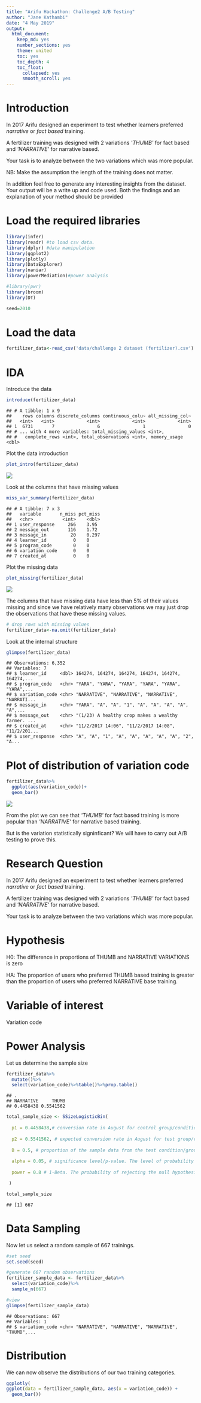 ```yaml
---
title: "Arifu Hackathon: Challenge2 A/B Testing"
author: "Jane Kathambi"
date: "4 May 2019"
output: 
  html_document:
    keep_md: yes
    number_sections: yes
    theme: united
    toc: yes
    toc_depth: 4
    toc_float:
      collapsed: yes
      smooth_scroll: yes
---
```

# Introduction
In 2017 Arifu designed an experiment to test whether learners preferred *narrative* or *fact based* training. 

A fertilizer training was designed with 2 variations *'THUMB'* for fact based and *'NARRATIVE'* for narrative based. 

Your task is to analyze between the two variations which was more popular. 

NB: Make the assumption the length of the training does not matter.

In addition feel free to generate any interesting insights from the dataset. Your output will be a write up and code used. Both the findings and an explanation of your method should be provided 
 

# Load the required libraries

```r
library(infer)
library(readr) #to load csv data.
library(dplyr) #data manipulation
library(ggplot2)
library(plotly)
library(DataExplorer)
library(naniar)
library(powerMediation)#power analysis

#library(pwr)
library(broom)
library(DT)

seed=2010
```

# Load the data

```r
fertilizer_data<-read_csv('data/challenge 2 dataset (fertilizer).csv')
```

# IDA

Introduce the data

```r
introduce(fertilizer_data)
```

```
## # A tibble: 1 x 9
##    rows columns discrete_columns continuous_colu~ all_missing_col~
##   <int>   <int>            <int>            <int>            <int>
## 1  6731       7                6                1                0
## # ... with 4 more variables: total_missing_values <int>,
## #   complete_rows <int>, total_observations <int>, memory_usage <dbl>
```

Plot the data introduction

```r
plot_intro(fertilizer_data)
```

![](challenge2_A-B_Testing_files/figure-html/unnamed-chunk-4-1.png)<!-- -->

Look at the columns that have missing values

```r
miss_var_summary(fertilizer_data)
```

```
## # A tibble: 7 x 3
##   variable       n_miss pct_miss
##   <chr>           <int>    <dbl>
## 1 user_response     266    3.95 
## 2 message_out       116    1.72 
## 3 message_in         20    0.297
## 4 learner_id          0    0    
## 5 program_code        0    0    
## 6 variation_code      0    0    
## 7 created_at          0    0
```

Plot the missing data

```r
plot_missing(fertilizer_data)
```

![](challenge2_A-B_Testing_files/figure-html/unnamed-chunk-6-1.png)<!-- -->

The columns that have missing data have less than 5% of their values missing and since we have relatively many observations we may just drop the observations that have these missing values.


```r
# drop rows with missing values
fertilizer_data<-na.omit(fertilizer_data)
```


Look at the internal structure

```r
glimpse(fertilizer_data)
```

```
## Observations: 6,352
## Variables: 7
## $ learner_id     <dbl> 164274, 164274, 164274, 164274, 164274, 164274,...
## $ program_code   <chr> "YARA", "YARA", "YARA", "YARA", "YARA", "YARA",...
## $ variation_code <chr> "NARRATIVE", "NARRATIVE", "NARRATIVE", "NARRATI...
## $ message_in     <chr> "YARA", "A", "A", "1", "A", "A", "A", "A", "A",...
## $ message_out    <chr> "(1/23) A healthy crop makes a wealthy farmer. ...
## $ created_at     <chr> "11/2/2017 14:06", "11/2/2017 14:08", "11/2/201...
## $ user_response  <chr> "A", "A", "1", "A", "A", "A", "A", "A", "2", "A...
```

# Plot of distribution of variation code

```r
fertilizer_data%>%
  ggplot(aes(variation_code))+
  geom_bar()
```

![](challenge2_A-B_Testing_files/figure-html/unnamed-chunk-9-1.png)<!-- -->

From the plot we can see that *'THUMB'* for fact based training is more popular than *'NARRATIVE'* for narrative based training.

But is the variation statistically signinficant? We will have to carry out A/B testing to prove this.
 
#  Research Question

In 2017 Arifu designed an experiment to test whether learners preferred *narrative* or *fact based* training. 

A fertilizer training was designed with 2 variations *'THUMB'* for fact based and *'NARRATIVE'* for narrative based. 

Your task is to analyze between the two variations which was more popular.

# Hypothesis

H0: The difference in proportions of THUMB and NARRATIVE VARIATIONS is zero

HA: The proportion of users who preferred THUMB based training is greater than the proportion of users who preferred NARRATIVE base training.

# Variable of interest
Variation code

# Power Analysis 

Let us determine the sample size

```r
fertilizer_data%>%
  mutate()%>%
  select(variation_code)%>%table()%>%prop.table()
```

```
## .
## NARRATIVE     THUMB 
## 0.4458438 0.5541562
```


```r
total_sample_size <- SSizeLogisticBin(
  
  p1 = 0.4458438,# conversion rate in August for control group/condition 
  
  p2 = 0.5541562, # expected conversion rate in August for test group/condition, assuming a 10 percentage point increase
  
  B = 0.5, # proportion of the sample data from the test condition/group (ideally 0.5)
  
  alpha = 0.05, # significance level/p-value. The level of probability at which it is agreed that the null hypothesis will be rejected. Conventionally set at 0.05.
  
  power = 0.8 # 1-Beta. The probability of rejecting the null hypothesis when it is false and the HA is true.

 )

total_sample_size
```

```
## [1] 667
```

# Data Sampling
Now let us select a random sample of 667 trainings.

```r
#set seed
set.seed(seed)

#generate 667 random observations 
fertilizer_sample_data <- fertilizer_data%>% 
  select(variation_code)%>%
  sample_n(667) 

#view
glimpse(fertilizer_sample_data)
```

```
## Observations: 667
## Variables: 1
## $ variation_code <chr> "NARRATIVE", "NARRATIVE", "NARRATIVE", "THUMB",...
```

# Distribution
We can now observe the distributions of our two training categories. 

```r
ggplotly(
ggplot(data = fertilizer_sample_data, aes(x = variation_code)) +
  geom_bar())
```

<!--html_preserve--><div id="htmlwidget-f4e24aed0ac70e1b072c" style="width:672px;height:480px;" class="plotly html-widget"></div>
<script type="application/json" data-for="htmlwidget-f4e24aed0ac70e1b072c">{"x":{"data":[{"orientation":"v","width":[0.9,0.9],"base":[0,0],"x":[1,2],"y":[287,380],"text":["count: 287<br />variation_code: NARRATIVE","count: 380<br />variation_code: THUMB"],"type":"bar","marker":{"autocolorscale":false,"color":"rgba(89,89,89,1)","line":{"width":1.88976377952756,"color":"transparent"}},"showlegend":false,"xaxis":"x","yaxis":"y","hoverinfo":"text","frame":null}],"layout":{"margin":{"t":26.2283105022831,"r":7.30593607305936,"b":40.1826484018265,"l":43.1050228310502},"plot_bgcolor":"rgba(235,235,235,1)","paper_bgcolor":"rgba(255,255,255,1)","font":{"color":"rgba(0,0,0,1)","family":"","size":14.6118721461187},"xaxis":{"domain":[0,1],"automargin":true,"type":"linear","autorange":false,"range":[0.4,2.6],"tickmode":"array","ticktext":["NARRATIVE","THUMB"],"tickvals":[1,2],"categoryorder":"array","categoryarray":["NARRATIVE","THUMB"],"nticks":null,"ticks":"outside","tickcolor":"rgba(51,51,51,1)","ticklen":3.65296803652968,"tickwidth":0.66417600664176,"showticklabels":true,"tickfont":{"color":"rgba(77,77,77,1)","family":"","size":11.689497716895},"tickangle":-0,"showline":false,"linecolor":null,"linewidth":0,"showgrid":true,"gridcolor":"rgba(255,255,255,1)","gridwidth":0.66417600664176,"zeroline":false,"anchor":"y","title":{"text":"variation_code","font":{"color":"rgba(0,0,0,1)","family":"","size":14.6118721461187}},"hoverformat":".2f"},"yaxis":{"domain":[0,1],"automargin":true,"type":"linear","autorange":false,"range":[-19,399],"tickmode":"array","ticktext":["0","100","200","300"],"tickvals":[0,100,200,300],"categoryorder":"array","categoryarray":["0","100","200","300"],"nticks":null,"ticks":"outside","tickcolor":"rgba(51,51,51,1)","ticklen":3.65296803652968,"tickwidth":0.66417600664176,"showticklabels":true,"tickfont":{"color":"rgba(77,77,77,1)","family":"","size":11.689497716895},"tickangle":-0,"showline":false,"linecolor":null,"linewidth":0,"showgrid":true,"gridcolor":"rgba(255,255,255,1)","gridwidth":0.66417600664176,"zeroline":false,"anchor":"x","title":{"text":"count","font":{"color":"rgba(0,0,0,1)","family":"","size":14.6118721461187}},"hoverformat":".2f"},"shapes":[{"type":"rect","fillcolor":null,"line":{"color":null,"width":0,"linetype":[]},"yref":"paper","xref":"paper","x0":0,"x1":1,"y0":0,"y1":1}],"showlegend":false,"legend":{"bgcolor":"rgba(255,255,255,1)","bordercolor":"transparent","borderwidth":1.88976377952756,"font":{"color":"rgba(0,0,0,1)","family":"","size":11.689497716895}},"hovermode":"closest","barmode":"relative"},"config":{"doubleClick":"reset","showSendToCloud":false},"source":"A","attrs":{"6ac6f904d3e":{"x":{},"type":"bar"}},"cur_data":"6ac6f904d3e","visdat":{"6ac6f904d3e":["function (y) ","x"]},"highlight":{"on":"plotly_click","persistent":false,"dynamic":false,"selectize":false,"opacityDim":0.2,"selected":{"opacity":1},"debounce":0},"shinyEvents":["plotly_hover","plotly_click","plotly_selected","plotly_relayout","plotly_brushed","plotly_brushing","plotly_clickannotation","plotly_doubleclick","plotly_deselect","plotly_afterplot"],"base_url":"https://plot.ly"},"evals":[],"jsHooks":[]}</script><!--/html_preserve-->

There seems to be a higher preference for THUMB trainings.

# Test statistic

difference in proportions

# Observed difference in proportions

```r
observed_diff_in_prop<-fertilizer_sample_data%>%
  group_by(variation_code)%>%
  tally()%>%summarise(diff(n))%>%pull()

#observed_diff_in_prop

#p_hat <- fertilizer_sample_data %>% 
 # specify(response = variation_code, success = "THUMB") %>% 
 # calculate(stat = "prop")
#p_hat
```


```r
diff_prop_data<-fertilizer_sample_data%>%
  summarize(diff_in_prop=observed_diff_in_prop)

diff_prop_data
```

```
## # A tibble: 1 x 1
##   diff_in_prop
##          <int>
## 1           93
```

## Simulated Data/ Bootstrap Distribution under Null Hypothesis

```r
fertilizer_sample_data$constant<-1:nrow(fertilizer_sample_data)
```



```r
#set.seed(seed)

#boot_dist_prop <-fertilizer_sample_data%>%
 # specify(constant~variation_code, success='THUMB')%>%
 #   hypothesize(null = 'independence') %>% 
 # generate(reps = 10)%>%
 # calculate(stat = 'prop', na.rm = TRUE, order = c('THUMB','NARRATIVE'))
```

```r
##### test if sample is consistent with known population
#binom.test(x=fertilizer_sample_data$variation_code, p=0.513, alternative="greater")
```




```r
#view
#glimpse(boot_dist_prop)
```


```r
#unique(boot_dist_prop$stat)
```

